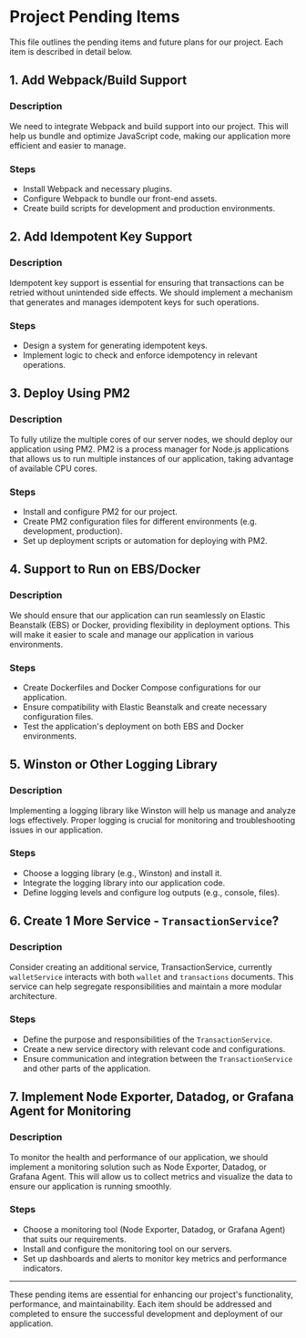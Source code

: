 # Project Pending Items

This file outlines the pending items and future plans for our project. Each item is described in detail below.

## 1. Add Webpack/Build Support

### Description
We need to integrate Webpack and build support into our project. This will help us bundle and optimize JavaScript code, making our application more efficient and easier to manage.

### Steps
- Install Webpack and necessary plugins.
- Configure Webpack to bundle our front-end assets.
- Create build scripts for development and production environments.

## 2. Add Idempotent Key Support

### Description
Idempotent key support is essential for ensuring that transactions can be retried without unintended side effects. We should implement a mechanism that generates and manages idempotent keys for such operations.

### Steps
- Design a system for generating idempotent keys.
- Implement logic to check and enforce idempotency in relevant operations.

## 3. Deploy Using PM2

### Description
To fully utilize the multiple cores of our server nodes, we should deploy our application using PM2. PM2 is a process manager for Node.js applications that allows us to run multiple instances of our application, taking advantage of available CPU cores.

### Steps
- Install and configure PM2 for our project.
- Create PM2 configuration files for different environments (e.g. development, production).
- Set up deployment scripts or automation for deploying with PM2.

## 4. Support to Run on EBS/Docker

### Description
We should ensure that our application can run seamlessly on Elastic Beanstalk (EBS) or Docker, providing flexibility in deployment options. This will make it easier to scale and manage our application in various environments.

### Steps
- Create Dockerfiles and Docker Compose configurations for our application.
- Ensure compatibility with Elastic Beanstalk and create necessary configuration files.
- Test the application's deployment on both EBS and Docker environments.

## 5. Winston or Other Logging Library

### Description
Implementing a logging library like Winston will help us manage and analyze logs effectively. Proper logging is crucial for monitoring and troubleshooting issues in our application.

### Steps
- Choose a logging library (e.g., Winston) and install it.
- Integrate the logging library into our application code.
- Define logging levels and configure log outputs (e.g., console, files).

## 6. Create 1 More Service - `TransactionService`?

### Description
Consider creating an additional service, TransactionService, currently `walletService` interacts with both `wallet` and `transactions` documents. This service can help segregate responsibilities and maintain a more modular architecture.

### Steps
- Define the purpose and responsibilities of the `TransactionService`.
- Create a new service directory with relevant code and configurations.
- Ensure communication and integration between the `TransactionService` and other parts of the application.


## 7. Implement Node Exporter, Datadog, or Grafana Agent for Monitoring

### Description
To monitor the health and performance of our application, we should implement a monitoring solution such as Node Exporter, Datadog, or Grafana Agent. This will allow us to collect metrics and visualize the data to ensure our application is running smoothly.

### Steps
- Choose a monitoring tool (Node Exporter, Datadog, or Grafana Agent) that suits our requirements.
- Install and configure the monitoring tool on our servers.
- Set up dashboards and alerts to monitor key metrics and performance indicators.

---

These pending items are essential for enhancing our project's functionality, performance, and maintainability. Each item should be addressed and completed to ensure the successful development and deployment of our application.

